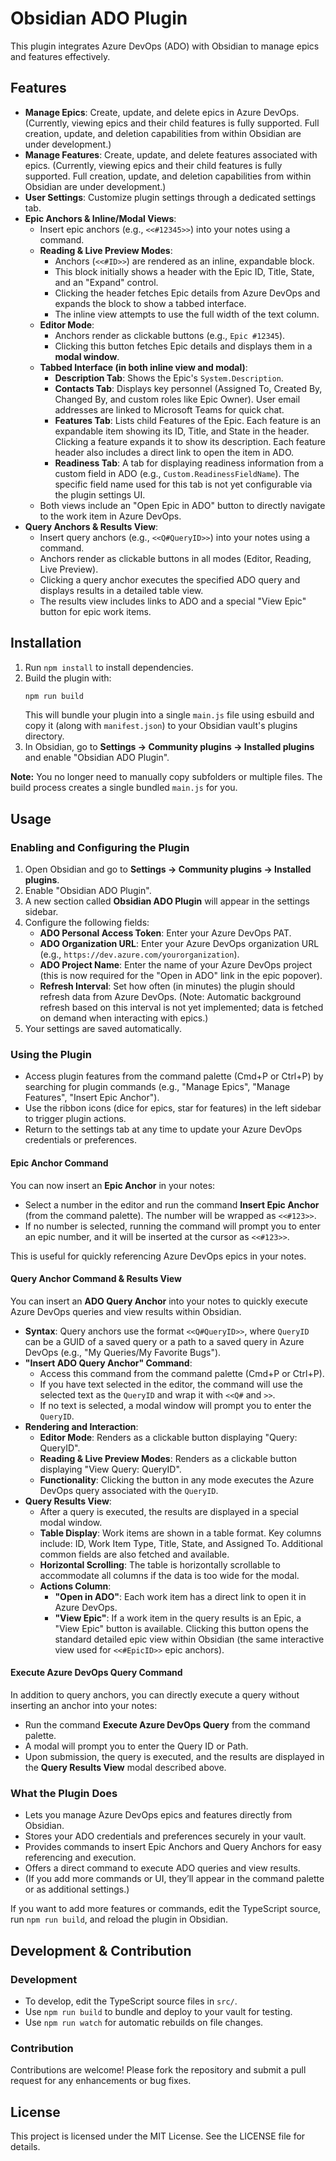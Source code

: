 # Obsidian ADO Plugin

This plugin integrates Azure DevOps (ADO) with Obsidian to manage epics and features effectively. 

## Features

- **Manage Epics**: Create, update, and delete epics in Azure DevOps. (Currently, viewing epics and their child features is fully supported. Full creation, update, and deletion capabilities from within Obsidian are under development.)
- **Manage Features**: Create, update, and delete features associated with epics. (Currently, viewing epics and their child features is fully supported. Full creation, update, and deletion capabilities from within Obsidian are under development.)
- **User Settings**: Customize plugin settings through a dedicated settings tab.
- **Epic Anchors & Inline/Modal Views**:
   - Insert epic anchors (e.g., `<<#12345>>`) into your notes using a command.
   - **Reading & Live Preview Modes**:
       - Anchors (`<<#ID>>`) are rendered as an inline, expandable block.
       - This block initially shows a header with the Epic ID, Title, State, and an "Expand" control.
       - Clicking the header fetches Epic details from Azure DevOps and expands the block to show a tabbed interface.
       - The inline view attempts to use the full width of the text column.
   - **Editor Mode**:
       - Anchors render as clickable buttons (e.g., `Epic #12345`).
       - Clicking this button fetches Epic details and displays them in a **modal window**.
   - **Tabbed Interface (in both inline view and modal)**:
       - **Description Tab**: Shows the Epic's `System.Description`.
       - **Contacts Tab**: Displays key personnel (Assigned To, Created By, Changed By, and custom roles like Epic Owner). User email addresses are linked to Microsoft Teams for quick chat.
       - **Features Tab**: Lists child Features of the Epic. Each feature is an expandable item showing its ID, Title, and State in the header. Clicking a feature expands it to show its description. Each feature header also includes a direct link to open the item in ADO.
       - **Readiness Tab**: A tab for displaying readiness information from a custom field in ADO (e.g., `Custom.ReadinessFieldName`). The specific field name used for this tab is not yet configurable via the plugin settings UI.
   - Both views include an "Open Epic in ADO" button to directly navigate to the work item in Azure DevOps.
- **Query Anchors & Results View**:
  - Insert query anchors (e.g., `<<Q#QueryID>>`) into your notes using a command.
  - Anchors render as clickable buttons in all modes (Editor, Reading, Live Preview).
  - Clicking a query anchor executes the specified ADO query and displays results in a detailed table view.
  - The results view includes links to ADO and a special "View Epic" button for epic work items.

## Installation

1. Run `npm install` to install dependencies.
2. Build the plugin with:
   ```sh
   npm run build
   ```
   This will bundle your plugin into a single `main.js` file using esbuild and copy it (along with `manifest.json`) to your Obsidian vault's plugins directory.
3. In Obsidian, go to **Settings → Community plugins → Installed plugins** and enable "Obsidian ADO Plugin".

**Note:** You no longer need to manually copy subfolders or multiple files. The build process creates a single bundled `main.js` for you.

## Usage

### Enabling and Configuring the Plugin

1. Open Obsidian and go to **Settings → Community plugins → Installed plugins**.
2. Enable "Obsidian ADO Plugin".
3. A new section called **Obsidian ADO Plugin** will appear in the settings sidebar.
4. Configure the following fields:
   - **ADO Personal Access Token**: Enter your Azure DevOps PAT.
   - **ADO Organization URL**: Enter your Azure DevOps organization URL (e.g., `https://dev.azure.com/yourorganization`).
   - **ADO Project Name**: Enter the name of your Azure DevOps project (this is now required for the "Open in ADO" link in the epic popover).
   - **Refresh Interval**: Set how often (in minutes) the plugin should refresh data from Azure DevOps. (Note: Automatic background refresh based on this interval is not yet implemented; data is fetched on demand when interacting with epics.)
5. Your settings are saved automatically.


### Using the Plugin

- Access plugin features from the command palette (Cmd+P or Ctrl+P) by searching for plugin commands (e.g., "Manage Epics", "Manage Features", "Insert Epic Anchor").
- Use the ribbon icons (dice for epics, star for features) in the left sidebar to trigger plugin actions.
- Return to the settings tab at any time to update your Azure DevOps credentials or preferences.

#### Epic Anchor Command

You can now insert an **Epic Anchor** in your notes:

- Select a number in the editor and run the command **Insert Epic Anchor** (from the command palette). The number will be wrapped as `<<#123>>`.
- If no number is selected, running the command will prompt you to enter an epic number, and it will be inserted at the cursor as `<<#123>>`.

This is useful for quickly referencing Azure DevOps epics in your notes.

#### Query Anchor Command & Results View

You can insert an **ADO Query Anchor** into your notes to quickly execute Azure DevOps queries and view results within Obsidian.

- **Syntax**: Query anchors use the format `<<Q#QueryID>>`, where `QueryID` can be a GUID of a saved query or a path to a saved query in Azure DevOps (e.g., "My Queries/My Favorite Bugs").
- **"Insert ADO Query Anchor" Command**:
    - Access this command from the command palette (Cmd+P or Ctrl+P).
    - If you have text selected in the editor, the command will use the selected text as the `QueryID` and wrap it with `<<Q#` and `>>`.
    - If no text is selected, a modal window will prompt you to enter the `QueryID`.
- **Rendering and Interaction**:
    - **Editor Mode**: Renders as a clickable button displaying "Query: QueryID".
    - **Reading & Live Preview Modes**: Renders as a clickable button displaying "View Query: QueryID".
    - **Functionality**: Clicking the button in any mode executes the Azure DevOps query associated with the `QueryID`.
- **Query Results View**:
    - After a query is executed, the results are displayed in a special modal window.
    - **Table Display**: Work items are shown in a table format. Key columns include: ID, Work Item Type, Title, State, and Assigned To. Additional common fields are also fetched and available.
    - **Horizontal Scrolling**: The table is horizontally scrollable to accommodate all columns if the data is too wide for the modal.
    - **Actions Column**:
        - **"Open in ADO"**: Each work item has a direct link to open it in Azure DevOps.
        - **"View Epic"**: If a work item in the query results is an Epic, a "View Epic" button is available. Clicking this button opens the standard detailed epic view within Obsidian (the same interactive view used for `<<#EpicID>>` epic anchors).

#### Execute Azure DevOps Query Command

In addition to query anchors, you can directly execute a query without inserting an anchor into your notes:

- Run the command **Execute Azure DevOps Query** from the command palette.
- A modal will prompt you to enter the Query ID or Path.
- Upon submission, the query is executed, and the results are displayed in the **Query Results View** modal described above.

### What the Plugin Does

- Lets you manage Azure DevOps epics and features directly from Obsidian.
- Stores your ADO credentials and preferences securely in your vault.
- Provides commands to insert Epic Anchors and Query Anchors for easy referencing and execution.
- Offers a direct command to execute ADO queries and view results.
- (If you add more commands or UI, they’ll appear in the command palette or as additional settings.)

If you want to add more features or commands, edit the TypeScript source, run `npm run build`, and reload the plugin in Obsidian.

## Development & Contribution

### Development

- To develop, edit the TypeScript source files in `src/`.
- Use `npm run build` to bundle and deploy to your vault for testing.
- Use `npm run watch` for automatic rebuilds on file changes.

### Contribution

Contributions are welcome! Please fork the repository and submit a pull request for any enhancements or bug fixes.

## License

This project is licensed under the MIT License. See the LICENSE file for details.